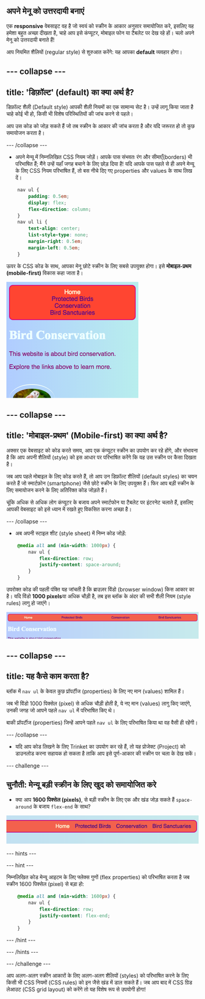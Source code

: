 ## अपने मेनू को उत्तरदायी बनाएं

एक **responsive** वेबसाइट वह है जो स्वयं को स्क्रीन के आकार अनुसार समायोजित करे, इसलिए यह हमेशा बहुत अच्छा दीखता है, चाहे आप इसे कंप्यूटर, मोबाइल फोन या टैबलेट पर देख रहे हों। चलो अपने मेनू को उत्तरदायी बनाते हैं!

आप नियमित शैलियों (regular style) से शुरुआत करेंगे: यह आपका **default** व्यवहार होगा।

--- collapse ---
---
title: 'डिफ़ॉल्ट' (default) का क्या अर्थ है?
---

डिफ़ॉल्ट शैली (Default style) आपकी शैली नियमों का एक सामान्य सेट है। उन्हें लागू किया जाता है चाहे कोई भी हो, किसी भी विशेष परिस्थितियों की जांच करने से पहले।

आप उस कोड को जोड़ सकते हैं जो तब स्क्रीन के आकार की जांच करता है और यदि जरूरत हो तो कुछ समायोजन करता है।

--- /collapse ---

+ अपने मेन्यू में निम्नलिखित CSS नियम जोड़ें। आपके पास संभवतः रंग और सीमाएँ(borders) भी परिभाषित हैं; मैंने उन्हें यहाँ जगह बचाने के लिए छोड़ दिया है! यदि आपके पास पहले से ही अपने मेन्यू के लिए CSS नियम परिभाषित हैं, तो बस नीचे दिए गए properties और values के साथ लिख दें।

```css
    nav ul {
        padding: 0.5em;
        display: flex;
        flex-direction: column;
    }
    nav ul li {
        text-align: center; 
        list-style-type: none;
        margin-right: 0.5em;
        margin-left: 0.5em;
    }
```

ऊपर के CSS कोड के साथ, आपका मेनू छोटे स्क्रीन के लिए सबसे उपयुक्त होगा। इसे **मोबाइल-प्रथम (mobile-first)** विकास कहा जाता है।

![Menu items stacked vertically on a small screen](images/responsiveMenuMobile.png)

--- collapse ---
---
title: 'मोबाइल-प्रथम' (Mobile-first) का क्या अर्थ है?
---

अक्सर एक वेबसाइट को कोड करते समय, आप एक कंप्यूटर स्क्रीन का उपयोग कर रहे होंगे, और संभावना है कि आप अपनी शैलियों (style) को इस आधार पर परिभाषित करेंगे कि यह उस स्क्रीन पर कैसा दिखता है।

जब आप पहले मोबाइल के लिए कोड करते हैं, तो आप उन डिफ़ॉल्ट शैलियों (default styles) का चयन करते हैं जो स्मार्टफ़ोन (smartphone) जैसे छोटे स्क्रीन के लिए उपयुक्त हैं। फिर आप बड़ी स्क्रीन के लिए समायोजन करने के लिए अतिरिक्त कोड जोड़ते हैं।

चूंकि अधिक से अधिक लोग कंप्यूटर के बजाय अपने स्मार्टफोन या टैबलेट पर इंटरनेट चलाते हैं, इसलिए आपकी वेबसाइट को इसे ध्यान में रखते हुए विकसित करना अच्छा है।

--- /collapse ---

+ अब अपनी स्टाइल शीट (style sheet) में निम्न कोड जोड़ें:

```css
    @media all and (min-width: 1000px) {
        nav ul {
            flex-direction: row;
            justify-content: space-around;
        }
    }
```

उपरोक्त कोड की पहली पंक्ति यह जांचती है कि ब्राउज़र विंडो (browser window) किस आकार का है। यदि विंडो **1000 pixels**या अधिक चौड़ी है, तब इस ब्लॉक के अंदर की सभी शैली नियम (style rules) लागु हो जाएंगे।

![Menu items spaced evenly across one line on a wider screen](images/responsiveMenuMedium.png)

--- collapse ---
---
title: यह कैसे काम करता है?
---

ब्लॉक में `nav ul` के केवल कुछ प्रॉपर्टीज (properties) के लिए नए मान (values) शामिल हैं।

जब भी विंडो 1000 पिक्सेल (pixel) से अधिक चौड़ी होती है, ये नए मान (values) लागु किए जाएंगे, उनकी जगह जो आपने पहले `nav ul` में परिभाषित किए थे।

बाकी प्रॉपर्टीज (properties) जिन्हें आपने पहले `nav ul` के लिए परिभाषित किया था वह वैसी ही रहेंगी।

--- /collapse ---

+ यदि आप कोड लिखने के लिए Trinket का उपयोग कर रहे हैं, तो यह प्रोजेक्ट (Project) को डाउनलोड करना सहायक हो सकता है ताकि आप इसे पूर्ण-आकार की स्क्रीन पर चला के देख सकें।

--- challenge ---

## चुनौती: मेन्यू बड़ी स्क्रीन के लिए खुद को समायोजित करे

+ क्या आप **1600 पिक्सेल (pixels)**, से बड़ी स्क्रीन के लिए एक और खंड जोड़ सकते हैं `space-around` के बजाय `flex-end` के साथ?

![Menu items spaced evenly across one line on a wider screen](images/responsiveMenuWide.png)

--- hints ---

--- hint ---

निम्नलिखित कोड मेन्यू आइटम के लिए फ्लेक्स गुणों (flex properties) को परिभाषित करता है जब स्क्रीन 1600 पिक्सेल (pixel) से बड़ा हो:

```css
    @media all and (min-width: 1600px) {
        nav ul {
            flex-direction: row;
            justify-content: flex-end;
        }
    }  
```

--- /hint ---

--- /hints ---


--- /challenge ---

आप अलग-अलग स्क्रीन आकारों के लिए अलग-अलग शैलियों (styles) को परिभाषित करने के लिए किसी भी CSS नियमों (CSS rules) को इन जैसे खंड में डाल सकते हैं। जब आप बाद में CSS ग्रिड लेआउट (CSS grid layout) को करेंगे तो यह विशेष रूप से उपयोगी होगा!
